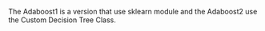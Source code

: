 The Adaboost1 is a version that use sklearn module and the Adaboost2 use the Custom Decision Tree Class. 